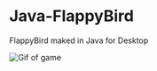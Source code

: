 # Java-FlappyBird
FlappyBird maked in Java for Desktop

![Gif of game](https://i.imgur.com/WJpn6RZ.gif)
